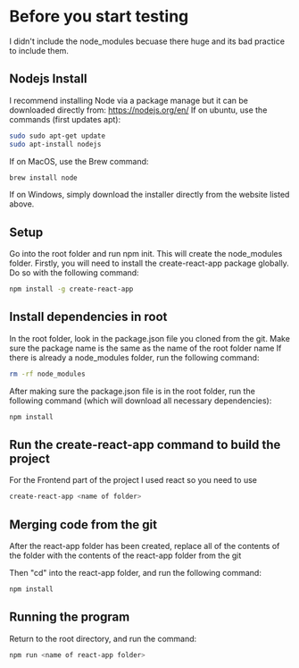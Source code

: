 # Before you start testing
I didn't include the node_modules becuase there huge and its bad practice to include them.

## Nodejs Install
I recommend installing Node via a package manage but it can be downloaded directly from: https://nodejs.org/en/
If on ubuntu, use the commands (first updates apt):

```bash 
sudo sudo apt-get update
sudo apt-install nodejs
```

If on MacOS, use the Brew command:
```bash
brew install node
```

If on Windows, simply download the installer directly from the website listed above. 

## Setup
Go into the root folder and run npm init. This will create the node_modules folder. Firstly, you will need to install the create-react-app package globally.
Do so with the following command:

```bash
npm install -g create-react-app
```

## Install dependencies in root
In the root folder, look in the package.json file you cloned from the git. Make sure the package name is the same as the name of the root folder name
If there is already a node_modules folder, run the following command:

```bash
rm -rf node_modules
```

After making sure the package.json file is in the root folder, run the following command (which will download all necessary dependencies):
```bash
npm install
```

## Run the create-react-app command to build the project

For the Frontend part of the project I used react so you need to use

```bash
create-react-app <name of folder>
```

## Merging code from the git

After the react-app folder has been created, replace all of the contents of the folder with the contents of the react-app folder from the git

Then "cd" into the react-app folder, and run the following command:

```bash
npm install
```

## Running the program

Return to the root directory, and run the command:

```bash
npm run <name of react-app folder>
```
